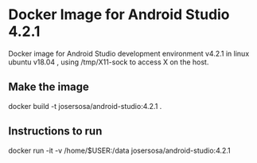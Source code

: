 # Docker Image for Android Studio 4.2.1 


Docker image for Android Studio development environment v4.2.1 in linux ubuntu v18.04 , using /tmp/X11-sock
to access X on the host.

## Make the image

docker build -t josersosa/android-studio:4.2.1 .

## Instructions to run

docker run -it -v /home/$USER:/data josersosa/android-studio:4.2.1 
